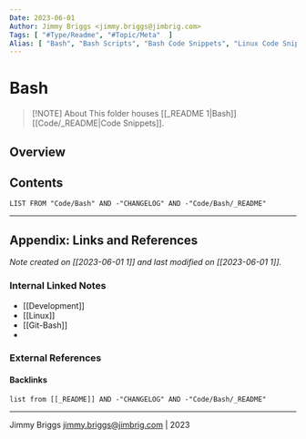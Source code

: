```yaml
---
Date: 2023-06-01
Author: Jimmy Briggs <jimmy.briggs@jimbrig.com>
Tags: [ "#Type/Readme", "#Topic/Meta"  ]
Alias: [ "Bash", "Bash Scripts", "Bash Code Snippets", "Linux Code Snippets" ]
---
```


# Bash

> [!NOTE] About
> This folder houses [[_README 1|Bash]] [[Code/_README|Code Snippets]].

## Overview

## Contents

```dataview
LIST FROM "Code/Bash" AND -"CHANGELOG" AND -"Code/Bash/_README"
```

***

## Appendix: Links and References

*Note created on [[2023-06-01 1]] and last modified on [[2023-06-01 1]].*

### Internal Linked Notes

- [[Development]]
- [[Linux]]
- [[Git-Bash]]
- 

### External References

#### Backlinks

```dataview
list from [[_README]] AND -"CHANGELOG" AND -"Code/Bash/_README"
```


***

Jimmy Briggs <jimmy.briggs@jimbrig.com> | 2023

